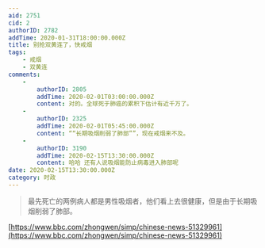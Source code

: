```yaml
---
aid: 2751
cid: 2
authorID: 2782
addTime: 2020-01-31T18:00:00.000Z
title: 别抢双黄连了，快戒烟
tags:
    - 戒烟
    - 双黄连
comments:
    -
        authorID: 2805
        addTime: 2020-02-01T03:00:00.000Z
        content: 对的。全球死于肺癌的累积下估计有近千万了。
    -
        authorID: 2325
        addTime: 2020-02-01T05:45:00.000Z
        content: ““长期吸烟削弱了肺部””，现在戒烟来不及。
    -
        authorID: 3190
        addTime: 2020-02-15T13:30:00.000Z
        content: 哈哈 还有人说吸烟能防止病毒进入肺部呢
date: 2020-02-15T13:30:00.000Z
category: 时政
---
```


> 最先死亡的两例病人都是男性吸烟者，他们看上去很健康，但是由于长期吸烟削弱了肺部。

[https://www.bbc.com/zhongwen/simp/chinese-news-51329961](https://www.bbc.com/zhongwen/simp/chinese-news-51329961)
